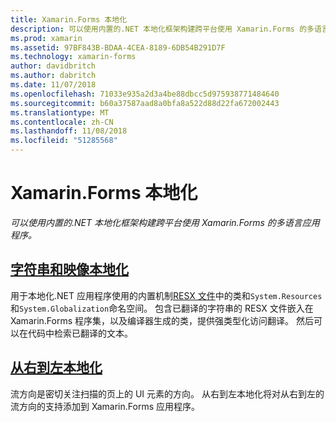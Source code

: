 ```yaml
---
title: Xamarin.Forms 本地化
description: 可以使用内置的.NET 本地化框架构建跨平台使用 Xamarin.Forms 的多语言应用程序。 可本地化的文本和图像，并且应用程序可支持从右到左流动方向。
ms.prod: xamarin
ms.assetid: 97BF843B-BDAA-4CEA-8189-6DB54B291D7F
ms.technology: xamarin-forms
author: davidbritch
ms.author: dabritch
ms.date: 11/07/2018
ms.openlocfilehash: 71033e935a2d3a4be88dbcc5d975938771484640
ms.sourcegitcommit: b60a37587aad8a0bfa8a522d88d22fa672002443
ms.translationtype: MT
ms.contentlocale: zh-CN
ms.lasthandoff: 11/08/2018
ms.locfileid: "51285568"
---
```

# <a name="xamarinforms-localization"></a>Xamarin.Forms 本地化

_可以使用内置的.NET 本地化框架构建跨平台使用 Xamarin.Forms 的多语言应用程序。_

## <a name="string-and-image-localizationtextmd"></a>[字符串和映像本地化](text.md)

用于本地化.NET 应用程序使用的内置机制[RESX 文件](https://docs.microsoft.com/dotnet/framework/resources/creating-resource-files-for-desktop-apps#resources-in-resx-files)中的类和`System.Resources`和`System.Globalization`命名空间。 包含已翻译的字符串的 RESX 文件嵌入在 Xamarin.Forms 程序集，以及编译器生成的类，提供强类型化访问翻译。 然后可以在代码中检索已翻译的文本。

## <a name="right-to-left-localizationright-to-leftmd"></a>[从右到左本地化](right-to-left.md)

流方向是密切关注扫描的页上的 UI 元素的方向。 从右到左本地化将对从右到左的流方向的支持添加到 Xamarin.Forms 应用程序。
